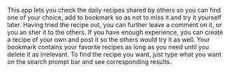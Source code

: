 This app lets you check the daily recipes shared by others so you can find one of your choice, add to bookmark so as not to miss it and try it yourself later. Having tried the recipe out, you can further leave a comment on it, or you an sher it to the others. If you have enough experience, you can create a recipe of your own and post it so the others would try it as well. Your bookmark contains your favorite recipes as long as you need until you delete it as irrelevant. To find the recipe you want, just type what you want on the search prompt bar and see corresponding results.